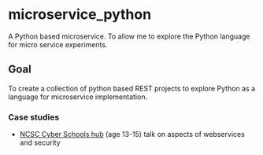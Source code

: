 # microservice_python
A Python based microservice. To allow me to explore the Python language for micro service experiments.



## Goal
To create a collection of python based REST projects to explore Python as a language for microservice implementation.


### Case studies
- [NCSC Cyber Schools hub](banner/README.md) (age 13-15) talk on aspects of webservices and security
